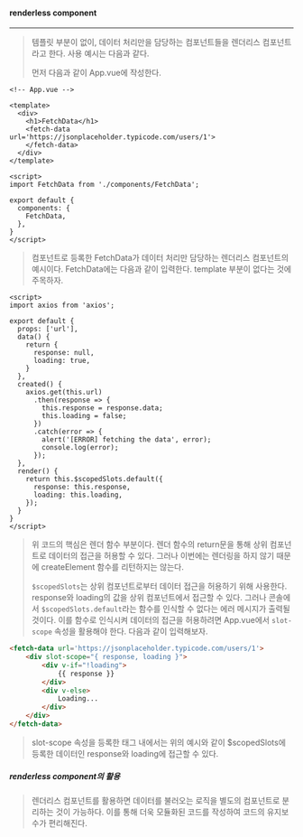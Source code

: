 #### renderless component

------

> 템플릿 부분이 없이, 데이터 처리만을 담당하는 컴포넌트들을 렌더리스 컴포넌트라고 한다. 사용 예시는 다음과 같다.
>
> 먼저 다음과 같이 App.vue에 작성한다.

```vue
<!-- App.vue -->

<template>
  <div>
    <h1>FetchData</h1>
    <fetch-data 		           url='https://jsonplaceholder.typicode.com/users/1'> 
    </fetch-data>
  </div>
</template>

<script>
import FetchData from './components/FetchData';

export default {
  components: {
    FetchData,
  },
}
</script>
```

> 컴포넌트로 등록한 FetchData가 데이터 처리만 담당하는 렌더리스 컴포넌트의 예시이다. FetchData에는 다음과 같이 입력한다. template 부분이 없다는 것에 주목하자.

```vue
<script>
import axios from 'axios';

export default {
  props: ['url'],
  data() {
    return {
      response: null,
      loading: true,
    }
  },
  created() {
    axios.get(this.url)
      .then(response => {
        this.response = response.data;
        this.loading = false;
      })
      .catch(error => {
        alert('[ERROR] fetching the data', error);
        console.log(error);
      });
  },
  render() {
    return this.$scopedSlots.default({
      response: this.response,
      loading: this.loading,
    });
  }
}
</script>
```

> 위 코드의 핵심은 렌더 함수 부분이다. 렌더 함수의 return문을 통해 상위 컴포넌트로 데이터의 접근을 허용할 수 있다. 그러나 이번에는 렌더링을 하지 않기 때문에 createElement 함수를 리턴하지는 않는다. 
>
> `$scopedSlots`는 상위 컴포넌트로부터 데이터 접근을 허용하기 위해 사용한다. response와 loading의 값을 상위 컴포넌트에서 접근할 수 있다. 그러나 콘솔에서 `$scopedSlots.default`라는 함수를 인식할 수 없다는 에러 메시지가 출력될 것이다. 이를 함수로 인식시켜 데이터의 접근을 허용하려면 App.vue에서 `slot-scope` 속성을 활용해야 한다. 다음과 같이 입력해보자.

```html
<fetch-data url='https://jsonplaceholder.typicode.com/users/1'>
    <div slot-scope="{ response, loading }">
        <div v-if="!loading">
        	{{ response }}
        </div>
        <div v-else>
        	Loading...
        </div>
    </div>
</fetch-data>
```

> slot-scope 속성을 등록한 태그 내에서는 위의 예시와 같이 $scopedSlots에 등록한 데이터인 response와 loading에 접근할 수 있다.



##### renderless component의 활용

> 렌더리스 컴포넌트를 활용하면 데이터를 불러오는 로직을 별도의 컴포넌트로 분리하는 것이 가능하다. 이를 통해 더욱 모듈화된 코드를 작성하여 코드의 유지보수가 편리해진다.